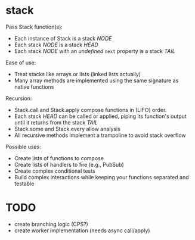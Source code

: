 stack
=====

Pass Stack function(s):
* Each instance of Stack is a stack _NODE_
* Each stack _NODE_ is a stack _HEAD_
* Each stack _NODE_ with an *undefined* `next` property is a stack _TAIL_

Ease of use:
* Treat stacks like arrays or lists (linked lists actually)
* Many array methods are implemented using the same signature as native functions

Recursion:
* Stack.call and Stack.apply compose functions in (LIFO) order.
* Each stack _HEAD_ can be called or applied, piping its function's output until it returns from the stack _TAIL_
* Stack.some and Stack.every allow analysis
* All recursive methods implement a trampoline to avoid stack overflow

Possible uses:
* Create lists of functions to compose
* Create lists of handlers to fire (e.g., PubSub)
* Create complex conditional tests
* Build complex interactions while keeping your functions separated and testable

TODO
====
* create branching logic (CPS?)
* create worker implementation (needs async call/apply)

